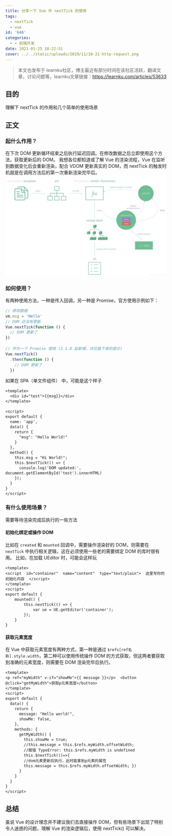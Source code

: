 ```yaml
---
title: 分享一下 Vue 中 nextTick 的使用
tags:
  - nextTick
  - vue
id: '646'
categories:
  - - 前端开发
date: 2021-01-25 10:22:51
cover: ../../static/uploads/2019/11/10-21-http-request.png
---
```


> 本文也发布于 learnku社区，博主最近有部分时间在该社区活跃，翻译文章，讨论问题等，learnku文章链接：https://learnku.com/articles/53633

## 目的

理解下 nextTick 的作用和几个简单的使用场景

## 正文

### 起什么作用？

在下次 DOM 更新循环结束之后执行延迟回调。在修改数据之后立即使用这个方法，获取更新后的 DOM。 我想各位都知道或了解 Vue 的渲染流程，Vue 在监听到数据变化后会重新渲染，配合 VDOM 更新真实的 DOM，而 nextTick 的触发时机就是在调用方法后的第一次重新渲染完毕后。 [![](../static/uploads/2021/01/wp_editor_md_1131d00b8d98f0283656b40d6755cf20.jpg)](../static/uploads/2021/01/wp_editor_md_1131d00b8d98f0283656b40d6755cf20.jpg)

### 如何使用？

有两种使用方法，一种是传入回调，另一种是 Promise，官方使用示例如下：

```js
// 修改数据
vm.msg = 'Hello'
// DOM 还没有更新
Vue.nextTick(function () {
  // DOM 更新了
})

// 作为一个 Promise 使用 (2.1.0 起新增，详见接下来的提示)
Vue.nextTick()
  .then(function () {
    // DOM 更新了
  })
```

如果在 SPA（单文件组件） 中，可能是这个样子

```vue
<template>
  <div id="test">{{msg}}</div>
</template>

<script>
export default {
  name: 'app',
  data() {
    return {
      "msg": "Hello World!"
    }
  },
  method() {
    this.msg = "Hi World!";
    this.$nextTick(() => {
      console.log('DOM updated:', document.getElementById('test').innerHTML)
    });
  }
}
</script>
```

### 有什么使用场景？

需要等待渲染完成后执行的一些方法

#### 初始化绑定或操作 DOM

比如在 `created` 和 `mounted` 回调中，需要操作渲染好的 DOM，则需要在 `nextTick` 中执行相关逻辑，这在必须使用一些老的需要绑定 DOM 的库时很有用。 比如，在加载 UEditor 时，可能会这样玩

```vue
<template>
<script  id="container"  name="content"  type="text/plain">  这里写你的初始化内容  </script>
</template>
<script>
export default {
    mounted() {
        this.nextTick(() => {
            var ue = UE.getEditor('container');
        });
    }
}
```

#### 获取元素宽度

在 Vue 中获取元素宽度有两种方式，第一种是通过 `$refs[ref名称].style.width`，第二种可以使用传统操作 DOM 的方式获取，但这两者要获取到准确的元素宽度，则需要在 DOM 渲染完毕后执行。

```vue
<template>
<p ref="myWidth" v-if="showMe">{{ message }}</p>  <button @click="getMyWidth">获取p元素宽度</button>
</template>
<script>
export default {
  data() {
    return {
      message: "Hello world!",
      showMe: false,
    },
    methods: {
      getMyWidth() {
        this.showMe = true;
        //this.message = this.$refs.myWidth.offsetWidth; 
        //报错 TypeError: this.$refs.myWidth is undefined 
        this.$nextTick(()=>{
        //dom元素更新后执行，此时能拿到p元素的属性  
        this.message = this.$refs.myWidth.offsetWidth; })
      }
    }
  }
}
</script>
```

## 总结

虽说 Vue 的设计理念并不建议我们去直接操作 DOM，但有些场景下出现了特别令人迷惑的问题，理解 Vue 的渲染逻辑后，使用 nextTick() 可以解决。
